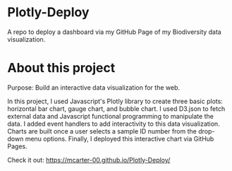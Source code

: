 # Plotly-Deploy
A repo to deploy a dashboard via my GitHub Page of my Biodiversity data visualization.

# About this project

Purpose: Build an interactive data visualization for the web.

In this project, I used Javascript's Plotly library to create three basic plots: horizontal bar chart, gauge chart, and bubble chart. I used D3.json to fetch external data and Javascript functional programming to manipulate the data. I added event handlers to add interactivity to this data visualization. Charts are built once a user selects a sample ID number from the drop-down menu options. Finally, I deployed this interactive chart via GitHub Pages. 

Check it out: https://mcarter-00.github.io/Plotly-Deploy/

